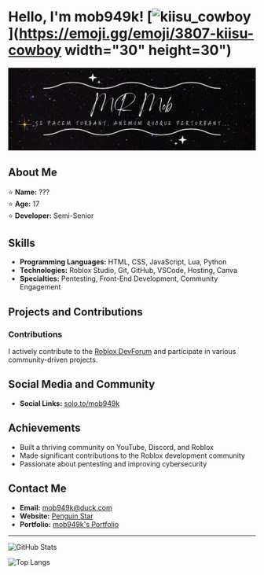# Hello, I'm mob949k! [![kiisu_cowboy](https://cdn3.emoji.gg/emojis/3807-kiisu-cowboy.png)](https://emoji.gg/emoji/3807-kiisu-cowboy width="30" height=30")

[![GitHub Banner](https://github.com/mob949k/mob949k/blob/main/banner.png)](https://github.com/mob949k)

## About Me

⭐ **Name:** ???  
⭐ **Age:** 17  
⭐ **Developer:** Semi-Senior  

## Skills

- **Programming Languages:** HTML, CSS, JavaScript, Lua, Python
- **Technologies:** Roblox Studio, Git, GitHub, VSCode, Hosting, Canva
- **Specialties:** Pentesting, Front-End Development, Community Engagement

## Projects and Contributions

### Contributions
I actively contribute to the [Roblox DevForum](https://devforum.roblox.com/u/mob949) and participate in various community-driven projects.

## Social Media and Community

- **Social Links:** [solo.to/mob949k](https://solo.to/mob949k)

## Achievements

- Built a thriving community on YouTube, Discord, and Roblox
- Made significant contributions to the Roblox development community
- Passionate about pentesting and improving cybersecurity

## Contact Me

- **Email:** [mob949k@duck.com](mailto:mob949k@duck.com)
- **Website:** [Penguin Star](https://penguinstar.whf.bz/)
- **Portfolio:** [mob949k's Portfolio](https://solo.to/mob949k)

---

![GitHub Stats](https://github-readme-stats.vercel.app/api?username=mob949k&show_icons=true&theme=dark)

![Top Langs](https://github-readme-stats.vercel.app/api/top-langs/?username=mob949k&layout=compact&theme=dark)
